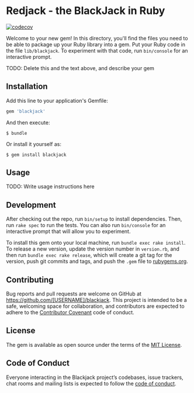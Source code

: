 # Redjack - the BlackJack in Ruby

[![codecov](https://codecov.io/gh/krtschmr/redjack/branch/master/graph/badge.svg?token=iX2DQesYgI)](undefined)

Welcome to your new gem! In this directory, you'll find the files you need to be able to package up your Ruby library into a gem. Put your Ruby code in the file `lib/blackjack`. To experiment with that code, run `bin/console` for an interactive prompt.

TODO: Delete this and the text above, and describe your gem

## Installation

Add this line to your application's Gemfile:

```ruby
gem 'blackjack'
```

And then execute:

    $ bundle

Or install it yourself as:

    $ gem install blackjack

## Usage

TODO: Write usage instructions here

## Development

After checking out the repo, run `bin/setup` to install dependencies. Then, run `rake spec` to run the tests. You can also run `bin/console` for an interactive prompt that will allow you to experiment.

To install this gem onto your local machine, run `bundle exec rake install`. To release a new version, update the version number in `version.rb`, and then run `bundle exec rake release`, which will create a git tag for the version, push git commits and tags, and push the `.gem` file to [rubygems.org](https://rubygems.org).

## Contributing

Bug reports and pull requests are welcome on GitHub at https://github.com/[USERNAME]/blackjack. This project is intended to be a safe, welcoming space for collaboration, and contributors are expected to adhere to the [Contributor Covenant](http://contributor-covenant.org) code of conduct.

## License

The gem is available as open source under the terms of the [MIT License](https://opensource.org/licenses/MIT).

## Code of Conduct

Everyone interacting in the Blackjack project’s codebases, issue trackers, chat rooms and mailing lists is expected to follow the [code of conduct](https://github.com/[USERNAME]/blackjack/blob/master/CODE_OF_CONDUCT.md).
